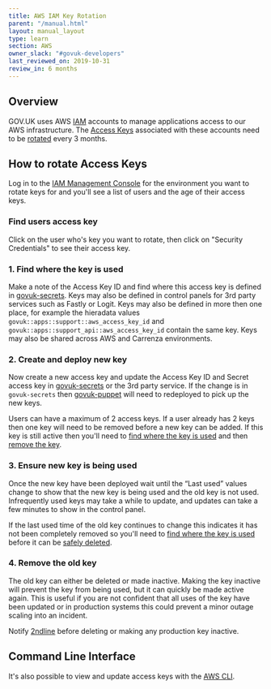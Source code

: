 ```yaml
---
title: AWS IAM Key Rotation
parent: "/manual.html"
layout: manual_layout
type: learn
section: AWS
owner_slack: "#govuk-developers"
last_reviewed_on: 2019-10-31
review_in: 6 months
---
```


## Overview

GOV.UK uses AWS [IAM](https://docs.aws.amazon.com/en_pv/IAM/latest/UserGuide/id_users.html)
accounts to manage applications access to our AWS infrastructure. The
[Access Keys](https://docs.aws.amazon.com/en_pv/IAM/latest/UserGuide/id_credentials_access-keys.html)
associated with these accounts need to be [rotated](https://docs.aws.amazon.com/IAM/latest/UserGuide/id_credentials_access-keys.html#Using_RotateAccessKey)
every 3 months.

## How to rotate Access Keys

Log in to the [IAM Management Console](https://console.aws.amazon.com/iam/home?region=eu-west-1#/users)
for the environment you want to rotate keys for and you'll see a list of users
and the age of their access keys.

### Find users access key

Click on the user who's key you want to rotate, then click on "Security Credentials"
to see their access key.

### 1. Find where the key is used

Make a note of the Access Key ID and find where this access key is defined in
[govuk-secrets](https://github.com/alphagov/govuk-secrets). Keys may also be
defined in control panels for 3rd party services such as Fastly or Logit. Keys
may also be defined in more then one place, for example the hieradata values
`govuk::apps::support::aws_access_key_id` and
`govuk::apps::support_api::aws_access_key_id` contain the same key. Keys may
also be shared across AWS and Carrenza environments.

### 2. Create and deploy new key

Now create a new access key and update the Access Key ID and Secret access key
in [govuk-secrets](https://github.com/alphagov/govuk-secrets/tree/master) or the
3rd party service. If the change is in `govuk-secrets` then
[govuk-puppet](https://github.com/alphagov/govuk-puppet) will need to redeployed
to pick up the new keys.

Users can have a maximum of 2 access keys. If a user already has 2 keys then one
key will need to be removed before a new key can be added. If this key is still
active then you'll need to
[find where the key is used](#1-find-where-the-key-is-used) and then
[remove the key](#4-remove-the-old-key).

### 3. Ensure new key is being used

Once the new key have been deployed wait until the “Last used” values change
to show that the new key is being used and the old key is not used. Infrequently
used keys may take a while to update, and updates can take a few minutes to show
in the control panel.

If the last used time of the old key continues to change this indicates it
has not been completely removed so you'll need to
[find where the key is used](#1-find-where-the-key-is-used) before it can be
[safely deleted](#4-remove-the-old-key).

### 4. Remove the old key

The old key can either be deleted or made inactive. Making the key inactive will
prevent the key from being used, but it can quickly be made active again. This
is useful if you are not confident that all uses of the key have been updated or
in production systems this could prevent a minor outage scaling into an
incident.

Notify [2ndline](/manual/2nd-line.html) before deleting or making any production
key inactive.

## Command Line Interface

It's also possible to view and update access keys with the
[AWS CLI](https://aws.amazon.com/blogs/security/how-to-rotate-access-keys-for-iam-users/).

